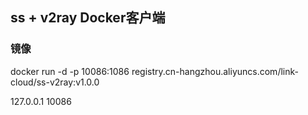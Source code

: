 ## ss + v2ray Docker客户端

### 镜像

docker run -d -p 10086:1086 registry.cn-hangzhou.aliyuncs.com/link-cloud/ss-v2ray:v1.0.0  



127.0.0.1   10086



